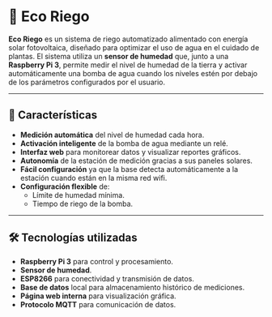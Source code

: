 # 🌱 Eco Riego

**Eco Riego** es un sistema de riego automatizado alimentado con energía solar fotovoltaica, diseñado para optimizar el uso de agua en el cuidado de plantas. El sistema utiliza un **sensor de humedad** que, junto a una **Raspberry Pi 3**, permite medir el nivel de humedad de la tierra y activar automáticamente una bomba de agua cuando los niveles estén por debajo de los parámetros configurados por el usuario.

---

## 🚀 Características

- **Medición automática** del nivel de humedad cada hora.  
- **Activación inteligente** de la bomba de agua mediante un relé.  
- **Interfaz web** para monitorear datos y visualizar reportes gráficos.
- **Autonomía** de la estación de medición gracias a sus paneles solares.
- **Fácil configuración** ya que la base detecta automáticamente a la estación cuando están en la misma red wifi.
- **Configuración flexible** de:
  - Límite de humedad mínima.
  - Tiempo de riego de la bomba.  

---

## 🛠️ Tecnologías utilizadas

- **Raspberry Pi 3** para control y procesamiento.  
- **Sensor de humedad**.
- **ESP8266** para conectividad y transmisión de datos.
- **Base de datos** local para almacenamiento histórico de mediciones.  
- **Página web interna** para visualización gráfica.  
- **Protocolo MQTT** para comunicación de datos.
